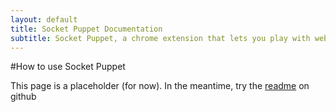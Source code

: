 ```yaml
---
layout: default
title: Socket Puppet Documentation
subtitle: Socket Puppet, a chrome extension that lets you play with websockets.
---
```


#How to use Socket Puppet

This page is a placeholder (for now). In the meantime, try the [readme][README] on github


[README]: <https://github.com/MisterGlass/SocketPuppet/blob/master/README.md> "Read Me"